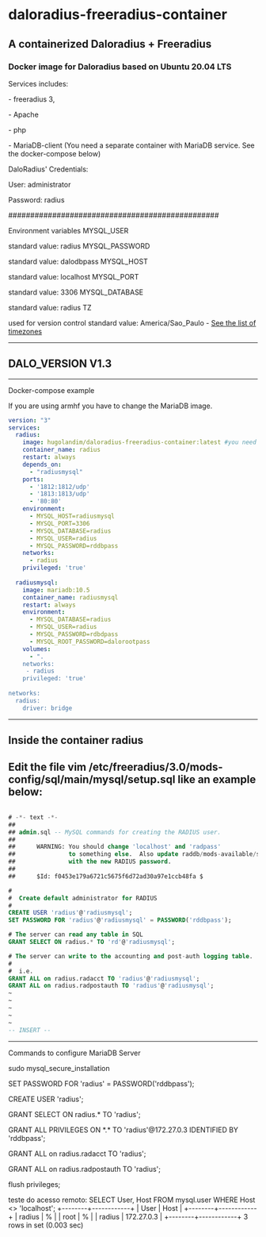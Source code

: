 # daloradius-freeradius-container
 <h2>A containerized Daloradius + Freeradius</h2>
 
 </p>
    <h3>Docker image for Daloradius based on Ubuntu 20.04 LTS</h3>
   <p> Services includes:
    <p> - freeradius 3, 
    <p> - Apache
    <p> - php
    <p> - MariaDB-client (You need a separate container with MariaDB service. See the docker-compose below)
   <p> DaloRadius' Credentials:
    <p> User: administrator <p>Password: radius
 <p><span font-style:"bolded">################################################</span><p>
 Environment variables
MYSQL_USER

standard value: radius
MYSQL_PASSWORD

standard value: dalodbpass
MYSQL_HOST

standard value: localhost
MYSQL_PORT

standard value: 3306
MYSQL_DATABASE

standard value: radius
TZ


 
used for version control
standard value: America/Sao_Paulo - <a href="https://en.wikipedia.org/wiki/List_of_tz_database_time_zones"> See the list of timezones</a>
<hr size="100" width="100%" color="red"> 
 
<h2>DALO_VERSION V1.3</h2>


<hr size="100" width="100%" color="red"> 
 Docker-compose example

If you are using armhf you have to change the MariaDB image.
 
```yaml
version: "3"
services:
  radius:
    image: hugolandim/daloradius-freeradius-container:latest #you need to change the tag to your arch and the desired version
    container_name: radius
    restart: always
    depends_on:
      - "radiusmysql" 
    ports:
      - '1812:1812/udp'
      - '1813:1813/udp'
      - '80:80'
    environment:
      - MYSQL_HOST=radiusmysql
      - MYSQL_PORT=3306
      - MYSQL_DATABASE=radius
      - MYSQL_USER=radius
      - MYSQL_PASSWORD=rddbpass
    networks:
      - radius
    privileged: 'true'
 
  radiusmysql:
    image: mariadb:10.5
    container_name: radiusmysql
    restart: always
    environment:
      - MYSQL_DATABASE=radius
      - MYSQL_USER=radius
      - MYSQL_PASSWORD=rdbdpass
      - MYSQL_ROOT_PASSWORD=dalorootpass
    volumes:
      - ".
    networks:
     - radius
    privileged: 'true'
 
networks:
  radius:
    driver: bridge
 ```
 ---
 <h2>Inside the container <strong>radius</strong></h2>
 
 Edit the file vim /etc/freeradius/3.0/mods-config/sql/main/mysql/setup.sql like an example below:
 ---
 
 ```sql
 
 # -*- text -*-
##
## admin.sql -- MySQL commands for creating the RADIUS user.
##
##      WARNING: You should change 'localhost' and 'radpass'
##               to something else.  Also update raddb/mods-available/sql
##               with the new RADIUS password.
##
##      $Id: f0453e179a6721c5675f6d72ad30a97e1ccb48fa $

#
#  Create default administrator for RADIUS
#
CREATE USER 'radius'@'radiusmysql';
SET PASSWORD FOR 'radius'@'radiusmysql' = PASSWORD('rddbpass');

# The server can read any table in SQL
GRANT SELECT ON radius.* TO 'rd'@'radiusmysql';

# The server can write to the accounting and post-auth logging table.
#
#  i.e.
GRANT ALL on radius.radacct TO 'radius'@'radiusmysql';
GRANT ALL on radius.radpostauth TO 'radius'@'radiusmysql';
~                                                                                                                                                                                  
~                                                                                                                                                                                  
~                                                                                                                                                                                  
~                                                                                                                                                                                  
~                                                                                                                                                                                  
-- INSERT --  
 ```
 ---
 <p>Commands to configure MariaDB Server
<p>sudo mysql_secure_installation

<p>SET PASSWORD FOR 'radius' = PASSWORD('rddbpass');
<p>CREATE USER 'radius';
<p>GRANT SELECT ON radius.* TO 'radius';
<p>GRANT ALL PRIVILEGES ON *.* TO 'radius'@172.27.0.3 IDENTIFIED BY 'rddbpass';
<p>GRANT ALL on radius.radacct TO 'radius';
<p>GRANT ALL on radius.radpostauth TO 'radius';
<p>flush privileges;
<p> teste do acesso remoto: SELECT User, Host FROM mysql.user WHERE Host <> 'localhost';
+--------+------------+
| User   | Host       |
+--------+------------+
| radius | %          |
| root   | %          |
| radius | 172.27.0.3 |
+--------+------------+
3 rows in set (0.003 sec)
